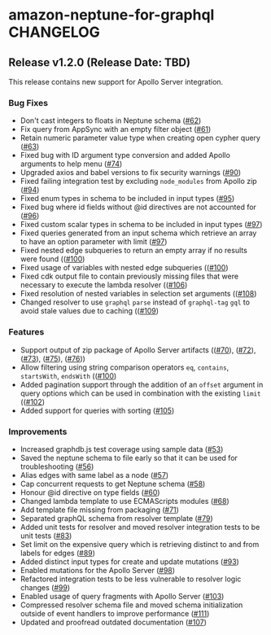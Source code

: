 <!--
Copyright 2023 Amazon.com, Inc. or its affiliates. All Rights Reserved.
Licensed under the Apache License, Version 2.0 (the "License").
You may not use this file except in compliance with the License.
A copy of the License is located at

http://www.apache.org/licenses/LICENSE-2.0

or in the "license" file accompanying this file. This file is distributed
on an "AS IS" BASIS, WITHOUT WARRANTIES OR CONDITIONS OF ANY KIND, either
express or implied. See the License for the specific language governing
permissions and limitations under the License.
-->

# amazon-neptune-for-graphql CHANGELOG

## Release v1.2.0 (Release Date: TBD)

This release contains new support for Apollo Server integration.

### Bug Fixes

* Don't cast integers to floats in Neptune schema ([#62](https://github.com/aws/amazon-neptune-for-graphql/pull/62))
* Fix query from AppSync with an empty filter object ([#61](https://github.com/aws/amazon-neptune-for-graphql/pull/61))
* Retain numeric parameter value type when creating open cypher query ([#63](https://github.com/aws/amazon-neptune-for-graphql/pull/63))
* Fixed bug with ID argument type conversion and added Apollo arguments to help menu ([#74](https://github.com/aws/amazon-neptune-for-graphql/pull/74))
* Upgraded axios and babel versions to fix security warnings ([#90](https://github.com/aws/amazon-neptune-for-graphql/pull/90))
* Fixed failing integration test by excluding `node_modules` from Apollo zip ([#94](https://github.com/aws/amazon-neptune-for-graphql/pull/94))
* Fixed enum types in schema to be included in input types ([#95](https://github.com/aws/amazon-neptune-for-graphql/pull/95))
* Fixed bug where id fields without @id directives are not accounted for ([#96](https://github.com/aws/amazon-neptune-for-graphql/pull/96))
* Fixed custom scalar types in schema to be included in input types ([#97](https://github.com/aws/amazon-neptune-for-graphql/pull/97))
* Fixed queries generated from an input schema which retrieve an array to have an option parameter with limit ([#97](https://github.com/aws/amazon-neptune-for-graphql/pull/97))
* Fixed nested edge subqueries to return an empty array if no results were found (([#100](https://github.com/aws/amazon-neptune-for-graphql/pull/100))
* Fixed usage of variables with nested edge subqueries (([#100](https://github.com/aws/amazon-neptune-for-graphql/pull/100))
* Fixed cdk output file to contain previously missing files that were necessary to execute the lambda resolver (([#106](https://github.com/aws/amazon-neptune-for-graphql/pull/106))
* Fixed resolution of nested variables in selection set arguments (([#108](https://github.com/aws/amazon-neptune-for-graphql/pull/108))
* Changed resolver to use `graphql` `parse` instead of `graphql-tag` `gql` to avoid stale values due to caching (([#109](https://github.com/aws/amazon-neptune-for-graphql/pull/109))


### Features

* Support output of zip package of Apollo Server artifacts (([#70](https://github.com/aws/amazon-neptune-for-graphql/pull/70)), ([#72](https://github.com/aws/amazon-neptune-for-graphql/pull/72)), ([#73](https://github.com/aws/amazon-neptune-for-graphql/pull/73)), ([#75](https://github.com/aws/amazon-neptune-for-graphql/pull/75)), ([#76](https://github.com/aws/amazon-neptune-for-graphql/pull/76)))
* Allow filtering using string comparison operators `eq`, `contains`, `startsWith`, `endsWith` (([#100](https://github.com/aws/amazon-neptune-for-graphql/pull/100))
* Added pagination support through the addition of an `offset` argument in query options which can be used in combination with the existing `limit` (([#102](https://github.com/aws/amazon-neptune-for-graphql/pull/102))
* Added support for queries with sorting ([#105](https://github.com/aws/amazon-neptune-for-graphql/pull/105))


### Improvements

* Increased graphdb.js test coverage using sample data ([#53](https://github.com/aws/amazon-neptune-for-graphql/pull/53))
* Saved the neptune schema to file early so that it can be used for troubleshooting ([#56](https://github.com/aws/amazon-neptune-for-graphql/pull/56))
* Alias edges with same label as a node ([#57](https://github.com/aws/amazon-neptune-for-graphql/pull/57))
* Cap concurrent requests to get Neptune schema ([#58](https://github.com/aws/amazon-neptune-for-graphql/pull/58))
* Honour @id directive on type fields ([#60](https://github.com/aws/amazon-neptune-for-graphql/pull/60))
* Changed lambda template to use ECMAScripts modules ([#68](https://github.com/aws/amazon-neptune-for-graphql/pull/68))
* Add template file missing from packaging ([#71](https://github.com/aws/amazon-neptune-for-graphql/pull/71))
* Separated graphQL schema from resolver template ([#79](https://github.com/aws/amazon-neptune-for-graphql/pull/79))
* Added unit tests for resolver and moved resolver integration tests to be unit tests ([#83](https://github.com/aws/amazon-neptune-for-graphql/pull/83))
* Set limit on the expensive query which is retrieving distinct to and from labels for edges ([#89](https://github.com/aws/amazon-neptune-for-graphql/pull/89))
* Added distinct input types for create and update mutations ([#93](https://github.com/aws/amazon-neptune-for-graphql/pull/93))
* Enabled mutations for the Apollo Server ([#98](https://github.com/aws/amazon-neptune-for-graphql/pull/98))
* Refactored integration tests to be less vulnerable to resolver logic changes ([#99](https://github.com/aws/amazon-neptune-for-graphql/pull/99))
* Enabled usage of query fragments with Apollo Server ([#103](https://github.com/aws/amazon-neptune-for-graphql/pull/103))
* Compressed resolver schema file and moved schema initialization outside of event handlers to improve performance ([#111](https://github.com/aws/amazon-neptune-for-graphql/pull/111))
* Updated and proofread outdated documentation ([#107](https://github.com/aws/amazon-neptune-for-graphql/pull/107))